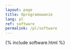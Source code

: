 ```yaml
---
layout: page
title: Oprogramowanie
lang: pl
ref: software
permalink: /pl/software
---
```


{% include software.html %}
